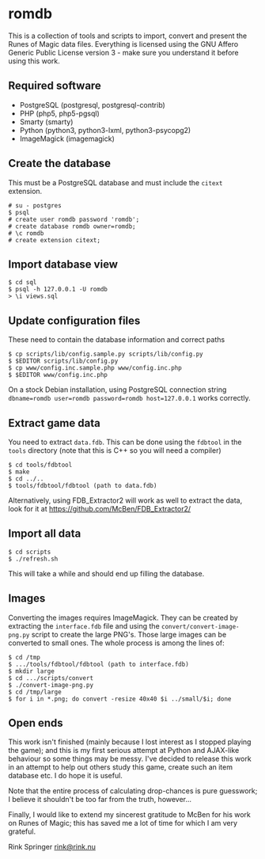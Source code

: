 # romdb

This is a collection of tools and scripts to import, convert and present the Runes of Magic data files. Everything is licensed using the GNU Affero Generic Public License version 3 - make sure you understand it before using this work.

## Required software

- PostgreSQL (postgresql, postgresql-contrib)
- PHP (php5, php5-pgsql)
- Smarty (smarty)
- Python (python3, python3-lxml, python3-psycopg2)
- ImageMagick (imagemagick)

## Create the database

This must be a PostgreSQL database and must include the `citext` extension.

```
# su - postgres
$ psql
# create user romdb password 'romdb';
# create database romdb owner=romdb;
# \c romdb
# create extension citext;
```

## Import database view

```
$ cd sql
$ psql -h 127.0.0.1 -U romdb
> \i views.sql
```

## Update configuration files

These need to contain the database information and correct paths

```
$ cp scripts/lib/config.sample.py scripts/lib/config.py
$ $EDITOR scripts/lib/config.py
$ cp www/config.inc.sample.php www/config.inc.php
$ $EDITOR www/config.inc.php
```

On a stock Debian installation, using PostgreSQL connection string `dbname=romdb user=romdb password=romdb host=127.0.0.1` works correctly.

## Extract game data

You need to extract `data.fdb`. This can be done using the `fdbtool` in the `tools` directory (note that this is C++ so you will need a compiler)

```
$ cd tools/fdbtool
$ make
$ cd ../..
$ tools/fdbtool/fdbtool (path to data.fdb)
```

Alternatively, using FDB_Extractor2 will work as well to extract the data, look for it at https://github.com/McBen/FDB_Extractor2/

## Import all data

```
$ cd scripts
$ ./refresh.sh
```

This will take a while and should end up filling the database.

## Images

Converting the images requires ImageMagick. They can be created by extracting the `interface.fdb` file and using the `convert/convert-image-png.py` script to create the large PNG's. Those large images can be converted to small ones.  The whole process is among the lines of:

```
$ cd /tmp 
$ .../tools/fdbtool/fdbtool (path to interface.fdb)
$ mkdir large
$ cd .../scripts/convert
$ ./convert-image-png.py
$ cd /tmp/large
$ for i in *.png; do convert -resize 40x40 $i ../small/$i; done
```

## Open ends

This work isn't finished (mainly because I lost interest as I stopped playing the game); and this is my first serious attempt at Python and AJAX-like behaviour so some things may be messy. I've decided to release this work in an attempt to help out others study this game, create such an item database etc. I do hope it is useful.

Note that the entire process of calculating drop-chances is pure guesswork; I believe it shouldn't be too far from the truth, however...

Finally, I would like to extend my sincerest gratitude to McBen for his work on Runes of Magic; this has saved me a lot of time for which I am very grateful.

Rink Springer <rink@rink.nu>
